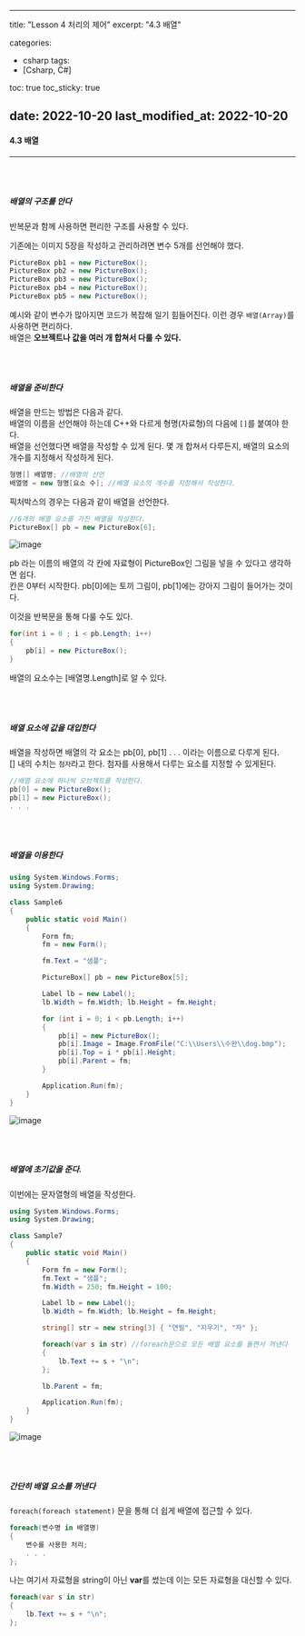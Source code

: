  ---
title:  "Lesson 4 처리의 제어"
excerpt: "4.3 배열"

categories:
  - csharp
tags:
  - [Csharp, C#]

toc: true
toc_sticky: true
 
date: 2022-10-20
last_modified_at: 2022-10-20
---

#### 4.3 배열
---
<br>
<br>

##### 배열의 구조를 안다

반복문과 함께 사용하면 편리한 구조를 사용할 수 있다.  

기존에는 이미지 5장을 작성하고 관리하려면 변수 5개를 선언해야 했다.  

```cs
PictureBox pb1 = new PictureBox();
PictureBox pb2 = new PictureBox();
PictureBox pb3 = new PictureBox();
PictureBox pb4 = new PictureBox();
PictureBox pb5 = new PictureBox();
```

예시와 같이 변수가 많아지면 코드가 복잡해 일기 힘들어진다. 이런 경우 `배열(Array)`를 사용하면 편리하다.  
배열은 **오브젝트나 값을 여러 개 합쳐서 다룰 수 있다.**  

<br>
<br>

##### 배열을 준비한다  

배열을 만드는 방법은 다음과 같다.  
배열의 이름을 선언해야 하는데 C++와 다르게 형명(자료형)의 다음에 `[]`를 붙여야 한다.  
배열을 선언했다면 배열을 작성할 수 있게 된다. 몇 개 합쳐서 다루든지, 배열의 요소의 개수를 지정해서 작성하게 된다.  

```cs
형명[] 배열명; //배열의 선언
배열명 = new 형명[요소 수]; //배열 요소의 개수를 지정해서 작성한다.  
```

픽처박스의 경우는 다음과 같이 배열을 선언한다.  

```cs
//6개의 배열 요소를 가진 배열을 작성한다. 
PictureBox[] pb = new PictureBox[6];
```

![image](https://user-images.githubusercontent.com/106606698/196935262-84cd99de-e6d9-40df-a703-2d136e767789.png)

pb 라는 이름의 배열의 각 칸에 자료형이 PictureBox인 그림을 넣을 수 있다고 생각하면 쉽다.  
칸은 0부터 시작한다. pb[0]에는 토끼 그림이, pb[1]에는 강아지 그림이 들어가는 것이다.  

이것을 반복문을 통해 다룰 수도 있다.  

```cs
for(int i = 0 ; i < pb.Length; i++)
{
    pb[i] = new PictureBox();
}
```

배열의 요소수는 [배열명.Length]로 알 수 있다. 

<br>
<br>

##### 배열 요소에 값을 대입한다

배열을 작성하면 배열의 각 요소는 pb[0], pb[1] . . . 이라는 이름으로 다루게 된다.  
[] 내의 수치는 `첨자`라고 한다. 첨자를 사용해서 다루는 요소를 지정할 수 있게된다.  

```cs
//배열 요소에 하나씩 오브젝트를 작성한다.  
pb[0] = new PictureBox();
pb[1] = new PictureBox();
. . .
```

<br>
<br>

##### 배열을 이용한다  
 
```cs
using System.Windows.Forms;
using System.Drawing;

class Sample6
{
    public static void Main()
    {
        Form fm;
        fm = new Form();

        fm.Text = "샘플";

        PictureBox[] pb = new PictureBox[5];

        Label lb = new Label();
        lb.Width = fm.Width; lb.Height = fm.Height;

        for (int i = 0; i < pb.Length; i++)
        {
            pb[i] = new PictureBox();
            pb[i].Image = Image.FromFile("C:\\Users\\수완\\dog.bmp");
            pb[i].Top = i * pb[i].Height;
            pb[i].Parent = fm;
        }

        Application.Run(fm);
    }
}
```

![image](https://user-images.githubusercontent.com/106606698/196936422-713abba2-ff34-4717-91c5-304a8ddd1720.png)

<br>
<br>

##### 배열에 초기값을 준다.  

이번에는 문자열형의 배열을 작성한다.  

```cs
using System.Windows.Forms;
using System.Drawing;

class Sample7
{
    public static void Main()
    {
        Form fm = new Form();
        fm.Text = "샘플";
        fm.Width = 250; fm.Height = 100;

        Label lb = new Label();
        lb.Width = fm.Width; lb.Height = fm.Height;

        string[] str = new string[3] { "연필", "지우기", "자" };

        foreach(var s in str) //foreach문으로 모든 배열 요소를 돌면서 꺼낸다
        {
            lb.Text += s + "\n";
        };

        lb.Parent = fm;

        Application.Run(fm);
    }
}
```

![image](https://user-images.githubusercontent.com/106606698/196937429-788e575f-dfff-40e9-9f10-499ed5292481.png)

<br>
<br>

##### 간단히 배열 요소를 꺼낸다  

`foreach(foreach statement)` 문을 통해 더 쉽게 배열에 접근할 수 있다.  

```cs
foreach(변수명 in 배열명)
{
    변수를 사용한 처리;
    . . .
};
```

나는 여기서 자료형을 string이 아닌 **var**를 썼는데 이는 모든 자료형을 대신할 수 있다.

```cs
foreach(var s in str)
{
    lb.Text += s + "\n";
};
```